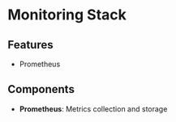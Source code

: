 # Monitoring Stack


## Features

- Prometheus

## Components

- **Prometheus**: Metrics collection and storage
